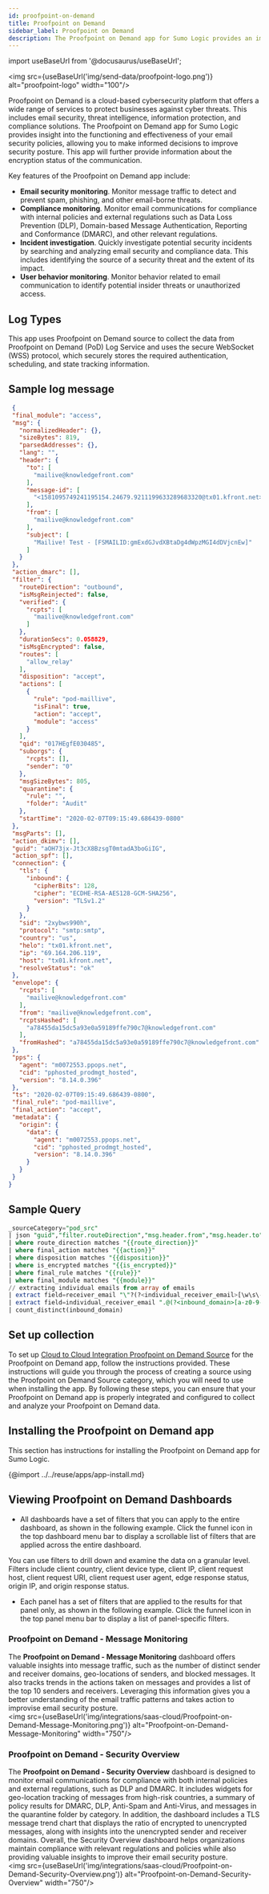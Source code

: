 ```yaml
---
id: proofpoint-on-demand
title: Proofpoint on Demand
sidebar_label: Proofpoint on Demand
description: The Proofpoint on Demand app for Sumo Logic provides an improved security posture by analyzing message logs.
---
```

import useBaseUrl from '@docusaurus/useBaseUrl';

<img src={useBaseUrl('img/send-data/proofpoint-logo.png')} alt="proofpoint-logo" width="100"/>

Proofpoint on Demand is a cloud-based cybersecurity platform that offers a wide range of services to protect businesses against cyber threats. This includes email security, threat intelligence, information protection, and compliance solutions. The Proofpoint on Demand app for Sumo Logic provides insight into the functioning and effectiveness of your email security policies, allowing you to make informed decisions to improve security posture. This app will further provide information about the encryption status of the communication.

Key features of the Proofpoint on Demand app include:
- **Email security monitoring**. Monitor message traffic to detect and prevent spam, phishing, and other email-borne threats.
- **Compliance monitoring**. Monitor email communications for compliance with internal policies and external regulations such as Data Loss Prevention (DLP), Domain-based Message Authentication, Reporting and Conformance (DMARC), and other relevant regulations.
- **Incident investigation**. Quickly investigate potential security incidents by searching and analyzing email security and compliance data. This includes identifying the source of a security threat and the extent of its impact.
- **User behavior monitoring**. Monitor behavior related to email communication to identify potential insider threats or unauthorized access.

## Log Types

This app uses Proofpoint on Demand source to collect the data from Proofpoint on Demand (PoD) Log Service and uses the secure WebSocket (WSS) protocol, which securely stores the required authentication, scheduling, and state tracking information.

## Sample log message

```json title="Message log"
 {
 "final_module": "access",
 "msg": {
   "normalizedHeader": {},
   "sizeBytes": 819,
   "parsedAddresses": {},
   "lang": "",
   "header": {
     "to": [
       "mailive@knowledgefront.com"
     ],
     "message-id": [
       "<1581095749241195154.24679.9211199633289683320@tx01.kfront.net>"
     ],
     "from": [
       "mailive@knowledgefront.com"
     ],
     "subject": [
       "Mailive! Test - [FSMAILID:gmExdGJvdXBtaDg4dWpzMGI4dDVjcnEw]"
     ]
   }
 },
 "action_dmarc": [],
 "filter": {
   "routeDirection": "outbound",
   "isMsgReinjected": false,
   "verified": {
     "rcpts": [
       "mailive@knowledgefront.com"
     ]
   },
   "durationSecs": 0.058829,
   "isMsgEncrypted": false,
   "routes": [
     "allow_relay"
   ],
   "disposition": "accept",
   "actions": [
     {
       "rule": "pod-maillive",
       "isFinal": true,
       "action": "accept",
       "module": "access"
     }
   ],
   "qid": "017HEgfE030485",
   "suborgs": {
     "rcpts": [],
     "sender": "0"
   },
   "msgSizeBytes": 805,
   "quarantine": {
     "rule": "",
     "folder": "Audit"
   },
   "startTime": "2020-02-07T09:15:49.686439-0800"
 },
 "msgParts": [],
 "action_dkimv": [],
 "guid": "aOH73jx-Jt3cX8BzsgT0mtadA3boGiIG",
 "action_spf": [],
 "connection": {
   "tls": {
     "inbound": {
       "cipherBits": 128,
       "cipher": "ECDHE-RSA-AES128-GCM-SHA256",
       "version": "TLSv1.2"
     }
   },
   "sid": "2xybws990h",
   "protocol": "smtp:smtp",
   "country": "us",
   "helo": "tx01.kfront.net",
   "ip": "69.164.206.119",
   "host": "tx01.kfront.net",
   "resolveStatus": "ok"
 },
 "envelope": {
   "rcpts": [
     "mailive@knowledgefront.com"
   ],
   "from": "mailive@knowledgefront.com",
   "rcptsHashed": [
     "a78455da15dc5a93e0a59189ffe790c7@knowledgefront.com"
   ],
   "fromHashed": "a78455da15dc5a93e0a59189ffe790c7@knowledgefront.com"
 },
 "pps": {
   "agent": "m0072553.ppops.net",
   "cid": "pphosted_prodmgt_hosted",
   "version": "8.14.0.396"
 },
 "ts": "2020-02-07T09:15:49.686439-0800",
 "final_rule": "pod-maillive",
 "final_action": "accept",
 "metadata": {
   "origin": {
     "data": {
       "agent": "m0072553.ppops.net",
       "cid": "pphosted_prodmgt_hosted",
       "version": "8.14.0.396"
     }
   }
 }
}
```
## Sample Query

```sql title="Unique Inbound Domains"
_sourceCategory="pod_src"
| json "guid","filter.routeDirection","msg.header.from","msg.header.to","filter.disposition","connection.ip","ts","msg.header.subject","msg.header.message-id","final_module","final_rule","action_dmarc","filter.quarantine.folder","filter.isMsgEncrypted","final_action" as guid,route_direction,sender_email,receiver_email,disposition,ip,time_stamp,subject,message_id,final_module,final_rule,action_dmarc,quarantine_folder,is_encrypted,final_action nodrop
| where route_direction matches "{{route_direction}}"
| where final_action matches "{{action}}"
| where disposition matches "{{disposition}}"
| where is_encrypted matches "{{is_encrypted}}"
| where final_rule matches "{{rule}}"
| where final_module matches "{{module}}"
// extracting individual emails from array of emails
| extract field=receiver_email "\"?(?<individual_receiver_email>[\w\s\-@.<>]*)\"?[,\n\]]" multi
| extract field=individual_receiver_email ".@(?<inbound_domain>[a-z0-9-.]*)"
| count_distinct(inbound_domain)
```

## Set up collection

To set up [Cloud to Cloud Integration Proofpoint on Demand Source](/docs/send-data/hosted-collectors/cloud-to-cloud-integration-framework/proofpoint-on-demand-source) for the Proofpoint on Demand app, follow the instructions provided. These instructions will guide you through the process of creating a source using the Proofpoint on Demand Source category, which you will need to use when installing the app. By following these steps, you can ensure that your Proofpoint on Demand app is properly integrated and configured to collect and analyze your Proofpoint on Demand data.

## Installing the Proofpoint on Demand app​

This section has instructions for installing the Proofpoint on Demand app for Sumo Logic.

{@import ../../reuse/apps/app-install.md}

## Viewing Proofpoint on Demand Dashboards​​

* All dashboards have a set of filters that you can apply to the entire dashboard, as shown in the following example. Click the funnel icon in the top dashboard menu bar to display a scrollable list of filters that are applied across the entire dashboard.

 You can use filters to drill down and examine the data on a granular level. Filters include client country, client device type, client IP, client request host, client request URI, client request user agent, edge response status, origin IP, and origin response status.

* Each panel has a set of filters that are applied to the results for that panel only, as shown in the following example. Click the funnel icon in the top panel menu bar to display a list of panel-specific filters.

### Proofpoint on Demand - Message Monitoring

The **Proofpoint on Demand - Message Monitoring** dashboard offers valuable insights into message traffic, such as the number of distinct sender and receiver domains, geo-locations of senders, and blocked messages. It also tracks trends in the actions taken on messages and provides a list of the top 10 senders and receivers. Leveraging this information gives you a better understanding of the email traffic patterns and takes action to improvise email security posture.<br/><img src={useBaseUrl('img/integrations/saas-cloud/Proofpoint-on-Demand-Message-Monitoring.png')} alt="Proofpoint-on-Demand-Message-Monitoring" width="750"/>

### Proofpoint on Demand - Security Overview

The **Proofpoint on Demand - Security Overview** dashboard is designed to monitor email communications for compliance with both internal policies and external regulations, such as DLP and DMARC. It includes widgets for geo-location tracking of messages from high-risk countries, a summary of policy results for DMARC, DLP, Anti-Spam and Anti-Virus, and messages in the quarantine folder by category. In addition, the dashboard includes a TLS message trend chart that displays the ratio of encrypted to unencrypted messages, along with insights into the unencrypted sender and receiver domains. Overall, the Security Overview dashboard helps organizations maintain compliance with relevant regulations and policies while also providing valuable insights to improve their email security posture.<br/><img src={useBaseUrl('img/integrations/saas-cloud/Proofpoint-on-Demand-Security-Overview.png')} alt="Proofpoint-on-Demand-Security-Overview" width="750"/>
